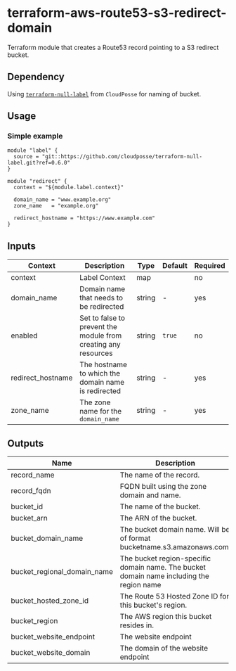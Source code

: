 # terraform-aws-route53-s3-redirect-domain

Terraform module that creates a Route53 record pointing to a S3 redirect bucket.

## Dependency

Using [`terraform-null-label`](https://github.com/cloudposse/terraform-null-label) from `CloudPosse` for naming of bucket.


## Usage

### Simple example

```
module "label" {
  source = "git::https://github.com/cloudposse/terraform-null-label.git?ref=0.6.0"
}

module "redirect" {
  context = "${module.label.context}"

  domain_name = "www.example.org"
  zone_name   = "example.org"

  redirect_hostname = "https://www.example.com"
}
```


## Inputs

| Context | Description | Type | Default | Required |
| ------- | ----------- | ---- | ------- | -------- |
| context | Label Context | map | <map> | no |
| domain_name | Domain name that needs to be redirected | string | - | yes |
| enabled | Set to false to prevent the module from creating any resources | string | `true` | no |
| redirect_hostname | The hostname to which the domain name is redirected | string | - | yes |
| zone_name | The zone name for the `domain_name` | string | - | yes |


## Outputs

| Name | Description | Type |
| ---- | ----------- | ---- |
| record_name | The name of the record. | string |
| record_fqdn | FQDN built using the zone domain and name. | string |
| bucket_id | The name of the bucket. | string |
| bucket_arn | The ARN of the bucket. | string |
| bucket_domain_name | The bucket domain name. Will be of format bucketname.s3.amazonaws.com. | string |
| bucket_regional_domain_name | The bucket region-specific domain name. The bucket domain name including the region name | string |
| bucket_hosted_zone_id | The Route 53 Hosted Zone ID for this bucket's region. | string |
| bucket_region | The AWS region this bucket resides in. | string |
| bucket_website_endpoint | The website endpoint | string |
| bucket_website_domain | The domain of the website endpoint | string |
